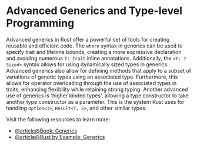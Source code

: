 # Advanced Generics and Type-level Programming

Advanced generics in Rust offer a powerful set of tools for creating reusable and efficient code. The `where` syntax in generics can be used to specify trait and lifetime bounds, creating a more expressive declaration and avoiding numerous `T: Trait` inline annotations. Additionally, the `<T: ?Sized>` syntax allows for using dynamically sized types in generics. Advanced generics also allow for defining methods that apply to a subset of variations of generic types using an associated type. Furthermore, this allows for operator overloading through the use of associated types in traits, enhancing flexibility while retaining strong typing. Another advanced use of generics is 'higher kinded types', allowing a type constructor to take another type constructor as a parameter. This is the system Rust uses for handling `Option<T>`, `Result<T, E>`, and other similar types.

Visit the following resources to learn more:

- [@article@Book: Generics](https://doc.rust-lang.org/book/ch10-01-syntax.html)
- [@article@Rust by Example: Generics](https://doc.rust-lang.org/rust-by-example/generics.html)
